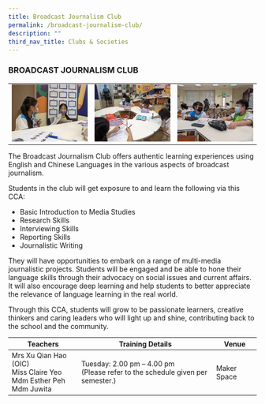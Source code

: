 ```yaml
---
title: Broadcast Journalism Club
permalink: /broadcast-journalism-club/
description: ""
third_nav_title: Clubs & Societies
---
```

### BROADCAST JOURNALISM CLUB

<table>
	<tr>
		<td><img src="/images/Journalism-Club1.jpg"/></td>
		<td><img src="/images/Journalism-Club2.jpg"/></td>
		<td><img src="/images/Journalism-Club3.jpg"/></td>
	</tr>
</table>

The Broadcast Journalism Club offers authentic learning experiences using English and Chinese Languages in the various aspects of broadcast journalism.

Students in the club will get exposure to and learn the following via this CCA:

*   Basic Introduction to Media Studies
*   Research Skills
*   Interviewing Skills
*   Reporting Skills
*   Journalistic Writing

They will have opportunities to embark on a range of multi-media journalistic projects. Students will be engaged and be able to hone their language skills through their advocacy on social issues and current affairs. It will also encourage deep learning and help students to better appreciate the relevance of language learning in the real world.

Through this CCA, students will grow to be passionate learners, creative thinkers and caring leaders who will light up and shine, contributing back to the school and the community.

| Teachers | Training Details | Venue |
| --- | --- | --- |
| Mrs Xu Qian Hao (OIC) <br>Miss Claire Yeo<br>Mdm Esther Peh<br>Mdm Juwita | Tuesday: 2.00 pm – 4.00 pm <br>(Please refer to the schedule given per semester.) | Maker Space |